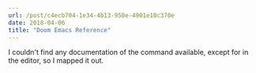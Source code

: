 ```yaml
---
url: /post/c4ecb704-1e34-4b13-950e-4901e10c370e
date: 2018-04-06
title: "Doom Emacs Reference"
---
```


I couldn't find any documentation of the command available, except for in the editor, so I mapped it out. 

<script src="https://gist.github.com/hjertnes/9e14416e8962ff5f03c6b9871945b165.js"></script>
